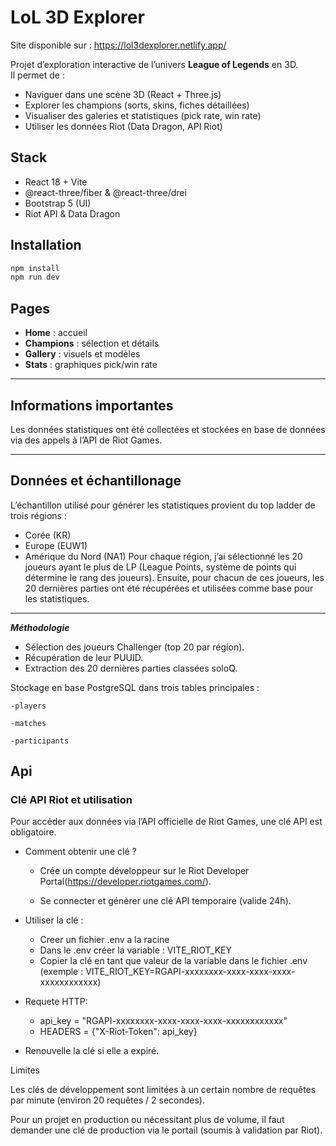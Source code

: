# LoL 3D Explorer
Site disponible sur : https://lol3dexplorer.netlify.app/

Projet d’exploration interactive de l’univers **League of Legends** en 3D.  
Il permet de :
- Naviguer dans une scène 3D (React + Three.js)
- Explorer les champions (sorts, skins, fiches détaillées)
- Visualiser des galeries et statistiques (pick rate, win rate)
- Utiliser les données Riot (Data Dragon, API Riot)

## Stack
- React 18 + Vite
- @react-three/fiber & @react-three/drei
- Bootstrap 5 (UI)
- Riot API & Data Dragon

## Installation
```bash
npm install
npm run dev
```

## Pages
- **Home** : accueil
- **Champions** : sélection et détails
- **Gallery** : visuels et modèles
- **Stats** : graphiques pick/win rate

---

## Informations importantes
Les données statistiques ont été collectées et stockées en base de données via des appels à l’API de Riot Games.

---
## Données et échantillonage
L’échantillon utilisé pour générer les statistiques provient du top ladder de trois régions :

- Corée (KR)
- Europe (EUW1)
- Amérique du Nord (NA1)
Pour chaque région, j’ai sélectionné les 20 joueurs ayant le plus de LP (League Points, système de points qui détermine le rang des joueurs).
Ensuite, pour chacun de ces joueurs, les 20 dernières parties ont été récupérées et utilisées comme base pour les statistiques.
---
***Méthodologie***

- Sélection des joueurs Challenger (top 20 par région).
- Récupération de leur PUUID.
- Extraction des 20 dernières parties classées soloQ.

Stockage en base PostgreSQL dans trois tables principales :

    -players

    -matches

    -participants

## Api
### Clé API Riot et utilisation

Pour accéder aux données via l’API officielle de Riot Games, une clé API est obligatoire.

- Comment obtenir une clé ?

    - Crée un compte développeur sur le Riot Developer Portal(https://developer.riotgames.com/).

    - Se connecter et génèrer une clé API temporaire (valide 24h).


- Utiliser la clé :
  - Creer un fichier .env a la racine
  - Dans le .env créer la variable : VITE_RIOT_KEY
  - Copier la clé en tant que valeur de la variable dans le fichier .env (exemple : VITE_RIOT_KEY=RGAPI-xxxxxxxx-xxxx-xxxx-xxxx-xxxxxxxxxxxx)


- Requete HTTP:
    
    - api_key = "RGAPI-xxxxxxxx-xxxx-xxxx-xxxx-xxxxxxxxxxxx"
    - HEADERS = {"X-Riot-Token": api_key}


- Renouvelle la clé si elle a expiré.

Limites

Les clés de développement sont limitées à un certain nombre de requêtes par minute (environ 20 requêtes / 2 secondes).

Pour un projet en production ou nécessitant plus de volume, il faut demander une clé de production via le portail (soumis à validation par Riot).
